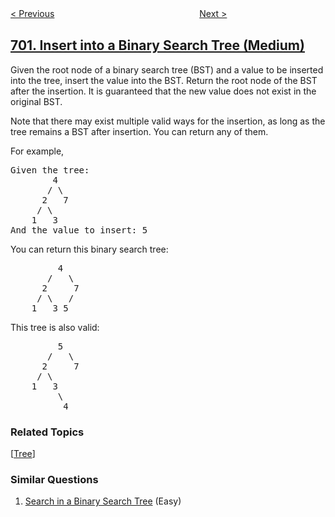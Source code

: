 <!--|This file generated by command(leetcode description); DO NOT EDIT.    |-->
<!--+----------------------------------------------------------------------+-->
<!--|@author    openset <openset.wang@gmail.com>                           |-->
<!--|@link      https://github.com/openset                                 |-->
<!--|@home      https://github.com/openset/leetcode                        |-->
<!--+----------------------------------------------------------------------+-->

[< Previous](https://github.com/openset/leetcode/tree/master/problems/search-in-a-binary-search-tree "Search in a Binary Search Tree")
　　　　　　　　　　　　　　　　
[Next >](https://github.com/openset/leetcode/tree/master/problems/search-in-a-sorted-array-of-unknown-size "Search in a Sorted Array of Unknown Size")

## [701. Insert into a Binary Search Tree (Medium)](https://leetcode.com/problems/insert-into-a-binary-search-tree "二叉搜索树中的插入操作")

<p>Given the root node of a binary search tree (BST) and a value to be inserted into the tree,&nbsp;insert the value into the BST. Return the root node of the BST after the insertion. It is guaranteed that the new value does not exist in the original BST.</p>

<p>Note that there may exist&nbsp;multiple valid ways for the&nbsp;insertion, as long as the tree remains a BST after insertion. You can return any of them.</p>

<p>For example,&nbsp;</p>

<pre>
Given the tree:
        4
       / \
      2   7
     / \
    1   3
And the value to insert: 5
</pre>

<p>You can return this binary search tree:</p>

<pre>
         4
       /   \
      2     7
     / \   /
    1   3 5
</pre>

<p>This tree is also valid:</p>

<pre>
         5
       /   \
      2     7
     / \   
    1   3
         \
          4
</pre>

### Related Topics
  [[Tree](https://github.com/openset/leetcode/tree/master/tag/tree/README.md)]

### Similar Questions
  1. [Search in a Binary Search Tree](https://github.com/openset/leetcode/tree/master/problems/search-in-a-binary-search-tree) (Easy)
